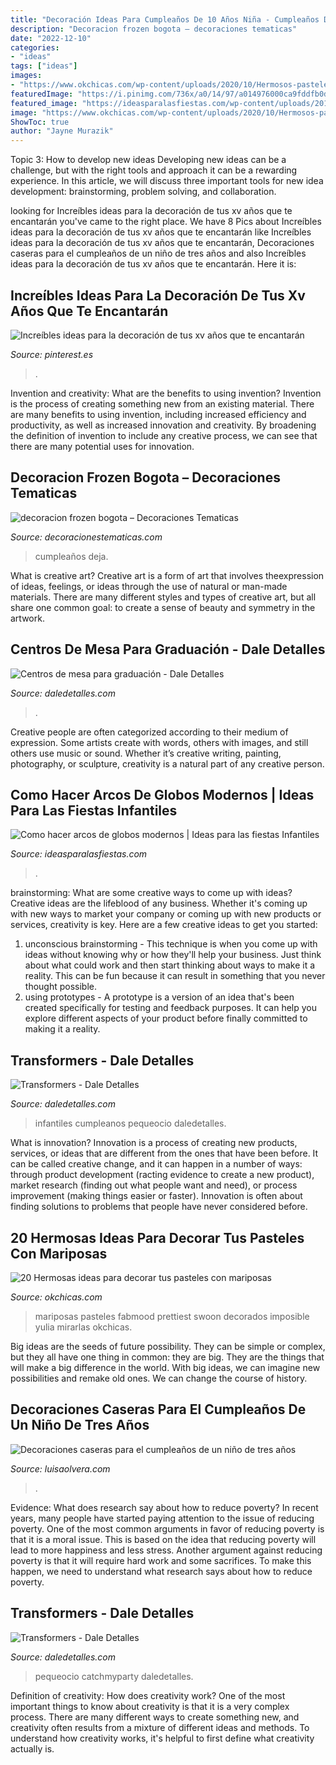 ```yaml
---
title: "Decoración Ideas Para Cumpleaños De 10 Años Niña - Cumpleaños Deja"
description: "Decoracion frozen bogota – decoraciones tematicas"
date: "2022-12-10"
categories:
- "ideas"
tags: ["ideas"]
images:
- "https://www.okchicas.com/wp-content/uploads/2020/10/Hermosos-pasteles-con-mariposas-19-1.jpg"
featuredImage: "https://i.pinimg.com/736x/a0/14/97/a014976000ca9fddfb0d0fd6e3be9390.jpg"
featured_image: "https://ideasparalasfiestas.com/wp-content/uploads/2019/09/como-hacer-arcos-de-globos-modernos-42.jpg"
image: "https://www.okchicas.com/wp-content/uploads/2020/10/Hermosos-pasteles-con-mariposas-19-1.jpg"
ShowToc: true
author: "Jayne Murazik"
---
```



Topic 3: How to develop new ideas
Developing new ideas can be a challenge, but with the right tools and approach it can be a rewarding experience. In this article, we will discuss three important tools for new idea development: brainstorming, problem solving, and collaboration.

	

		
looking for Increíbles ideas para la decoración de tus xv años que te encantarán you've came to the right place. We have 8 Pics about Increíbles ideas para la decoración de tus xv años que te encantarán like Increíbles ideas para la decoración de tus xv años que te encantarán, Decoraciones caseras para el cumpleaños de un niño de tres años and also Increíbles ideas para la decoración de tus xv años que te encantarán. Here it is:
		
    
## Increíbles Ideas Para La Decoración De Tus Xv Años Que Te Encantarán

<img loading=lazy src="https://i.pinimg.com/736x/a0/14/97/a014976000ca9fddfb0d0fd6e3be9390.jpg" onerror="this.onerror=null;this.src='https://tse3.mm.bing.net/th?id=OIP.y-GpFGVQmIIrBt74UrMGvQHaLH&amp;pid=15.1';" alt="Increíbles ideas para la decoración de tus xv años que te encantarán">

_Source: pinterest.es_

>. 

	

Invention and creativity: What are the benefits to using invention?
Invention is the process of creating something new from an existing material. There are many benefits to using invention, including increased efficiency and productivity, as well as increased innovation and creativity. By broadening the definition of invention to include any creative process, we can see that there are many potential uses for innovation.

    
## Decoracion Frozen Bogota – Decoraciones Tematicas

<img loading=lazy src="https://www.decoracionestematicas.com/wp-content/uploads/2018/03/IMG-20161113-WA0033.jpg" onerror="this.onerror=null;this.src='https://tse3.mm.bing.net/th?id=OIP.riTtpLv7joA7ZPVpOQx_ZAHaJ4&amp;pid=15.1';" alt="decoracion frozen bogota – Decoraciones Tematicas">

_Source: decoracionestematicas.com_

>cumpleaños deja. 

	

What is creative art?
Creative art is a form of art that involves theexpression of ideas, feelings, or ideas through the use of natural or man-made materials. There are many different styles and types of creative art, but all share one common goal: to create a sense of beauty and symmetry in the artwork.

    
## Centros De Mesa Para Graduación - Dale Detalles

<img loading=lazy src="https://i1.wp.com/www.daledetalles.com/wp-content/uploads/2017/06/graduacion-centros-de-mesa17.jpg" onerror="this.onerror=null;this.src='https://tse2.mm.bing.net/th?id=OIP.Ahx0FRs0K_ClyeyZ7NHCEAAAAA&amp;pid=15.1';" alt="Centros de mesa para graduación - Dale Detalles">

_Source: daledetalles.com_

>. 

	

Creative people are often categorized according to their medium of expression. Some artists create with words, others with images, and still others use music or sound. Whether it’s creative writing, painting, photography, or sculpture, creativity is a natural part of any creative person.

    
## Como Hacer Arcos De Globos Modernos | Ideas Para Las Fiestas Infantiles

<img loading=lazy src="https://ideasparalasfiestas.com/wp-content/uploads/2019/09/como-hacer-arcos-de-globos-modernos-42.jpg" onerror="this.onerror=null;this.src='https://tse1.mm.bing.net/th?id=OIP.EbbDVWBg7ffkbXs72rfXygHaKE&amp;pid=15.1';" alt="Como hacer arcos de globos modernos | Ideas para las fiestas Infantiles">

_Source: ideasparalasfiestas.com_

>. 

	

brainstorming: What are some creative ways to come up with ideas?
Creative ideas are the lifeblood of any business. Whether it's coming up with new ways to market your company or coming up with new products or services, creativity is key. Here are a few creative ideas to get you started: 
1. unconscious brainstorming - This technique is when you come up with ideas without knowing why or how they'll help your business. Just think about what could work and then start thinking about ways to make it a reality. This can be fun because it can result in something that you never thought possible. 
2. using prototypes - A prototype is a version of an idea that's been created specifically for testing and feedback purposes. It can help you explore different aspects of your product before finally committed to making it a reality.

    
## Transformers - Dale Detalles

<img loading=lazy src="https://i1.wp.com/www.daledetalles.com/wp-content/uploads/2016/02/transformers8.jpg" onerror="this.onerror=null;this.src='https://tse4.mm.bing.net/th?id=OIP.lyb4k_unYVtACPWnJQ47YwHaJ4&amp;pid=15.1';" alt="Transformers - Dale Detalles">

_Source: daledetalles.com_

>infantiles cumpleanos pequeocio daledetalles. 

	

What is innovation?
Innovation is a process of creating new products, services, or ideas that are different from the ones that have been before. It can be called creative change, and it can happen in a number of ways: through product development (racting evidence to create a new product), market research (finding out what people want and need), or process improvement (making things easier or faster). Innovation is often about finding solutions to problems that people have never considered before.

    
## 20 Hermosas Ideas Para Decorar Tus Pasteles Con Mariposas

<img loading=lazy src="https://www.okchicas.com/wp-content/uploads/2020/10/Hermosos-pasteles-con-mariposas-19-1.jpg" onerror="this.onerror=null;this.src='https://tse2.mm.bing.net/th?id=OIP.Xw3SMGoKso0BlciEjvzT7QHaJT&amp;pid=15.1';" alt="20 Hermosas ideas para decorar tus pasteles con mariposas">

_Source: okchicas.com_

>mariposas pasteles fabmood prettiest swoon decorados imposible yulia mirarlas okchicas. 

	

Big ideas are the seeds of future possibility. They can be simple or complex, but they all have one thing in common: they are big. They are the things that will make a big difference in the world. With big ideas, we can imagine new possibilities and remake old ones. We can change the course of history.

    
## Decoraciones Caseras Para El Cumpleaños De Un Niño De Tres Años

<img loading=lazy src="https://luisaolvera.com/wp-content/uploads/2019/08/cumple-2-anos-decoracion-1.jpg" onerror="this.onerror=null;this.src='https://tse1.mm.bing.net/th?id=OIP.KsrDWslbQmWH2XrWPt6lZwHaLH&amp;pid=15.1';" alt="Decoraciones caseras para el cumpleaños de un niño de tres años">

_Source: luisaolvera.com_

>. 

	

Evidence: What does research say about how to reduce poverty?
In recent years, many people have started paying attention to the issue of reducing poverty. One of the most common arguments in favor of reducing poverty is that it is a moral issue. This is based on the idea that reducing poverty will lead to more happiness and less stress. Another argument against reducing poverty is that it will require hard work and some sacrifices. To make this happen, we need to understand what research says about how to reduce poverty.

    
## Transformers - Dale Detalles

<img loading=lazy src="https://i1.wp.com/www.daledetalles.com/wp-content/uploads/2016/02/transformers8.jpg?resize=696%2C928" onerror="this.onerror=null;this.src='https://tse2.mm.bing.net/th?id=OIP._r6JzU3bDwuu9kNM8_xzgAHaJ4&amp;pid=15.1';" alt="Transformers - Dale Detalles">

_Source: daledetalles.com_

>pequeocio catchmyparty daledetalles. 

	

Definition of creativity: How does creativity work?
One of the most important things to know about creativity is that it is a very complex process. There are many different ways to create something new, and creativity often results from a mixture of different ideas and methods. To understand how creativity works, it's helpful to first define what creativity actually is.

